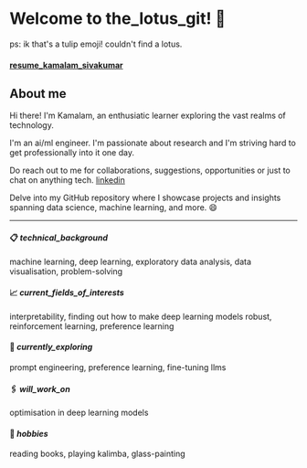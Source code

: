 # Welcome to the_lotus_git! 🌷 
ps: ik that's a tulip emoji! couldn't find a lotus.
#### [resume_kamalam_sivakumar](https://kamalamsivakumar.github.io/resume/)
## About me
Hi there! I'm Kamalam, an enthusiatic learner exploring the vast realms of technology. 

I'm an ai/ml engineer. I'm passionate about research and I'm striving hard to get professionally into it one day. 

Do reach out to me for collaborations, suggestions, opportunities or just to chat on anything tech. [linkedin](https://www.linkedin.com/in/kamalamsivakumar/)

Delve into my GitHub repository where I showcase projects and insights spanning data science, machine learning, and more. :smile:

-------------------------------------------------------------------------------------------------------------------------------------------

#### :clipboard: _technical_background_
machine learning, deep learning, exploratory data analysis, data visualisation, problem-solving

#### :chart_with_upwards_trend: _current_fields_of_interests_
interpretability, finding out how to make deep learning models robust, reinforcement learning, preference learning

#### :round_pushpin: _currently_exploring_
prompt engineering, preference learning, fine-tuning llms

#### :paperclips: _will_work_on_
optimisation in deep learning models

#### :briefcase: _hobbies_
reading books, playing kalimba, glass-painting
